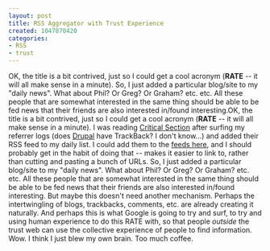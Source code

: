 ```yaml
--- 
layout: post
title: RSS Aggregator with Trust Experience
created: 1047870420
categories: 
- RSS
- trust
---
```

<p>
	OK, the title is a bit contrived, just so I could get a cool acronym (<strong>RATE</strong> -- it will all make sense in a minute). So, I just added a particular blog/site to my &quot;daily news&quot;. What about Phil? Or Greg? Or Graham? etc. etc. All these people that are somewhat interested in the same thing should be able to be fed news that their friends are also interested in/found interesting.OK, the title is a bit contrived, just so I could get a cool acronym (<strong>RATE</strong> -- it will all make sense in a minute). I was reading <a href="http://w-uh.com/">Critical Section</a> after surfing my referrer logs (does <a href="http://www.drupal.org">Drupal</a> have TrackBack? I don&#39;t know...) and added their RSS feed to my daily list. I could add them to the <a href="http://www.bmannconsulting.com/module.php?mod=import&amp;op=feeds">feeds here</a>, and I should probably get in the habit of doing that -- makes it easier to link to, rather than cutting and pasting a bunch of URLs. So, I just added a particular blog/site to my &quot;daily news&quot;. What about Phil? Or Greg? Or Graham? etc. etc. All these people that are somewhat interested in the same thing should be able to be fed news that their friends are also interested in/found interesting. But maybe this doesn&#39;t need another mechanism. Perhaps the intertwingling of blogs, trackbacks, comments, etc. are already creating it naturally. And perhaps this is what Google is going to try and surf, to try and using human experience to do this RATE with, so that people <em>outside</em> the trust web can use the collective experience of people to find information. Wow. I think I just blew my own brain. Too much coffee.</p>

